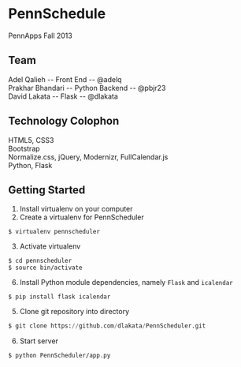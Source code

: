 PennSchedule
=========

PennApps Fall 2013

Team
----
Adel Qalieh -- Front End -- @adelq  
Prakhar Bhandari -- Python Backend -- @pbjr23  
David Lakata -- Flask -- @dlakata  

Technology Colophon
-------------------
HTML5, CSS3  
Bootstrap  
Normalize.css, jQuery, Modernizr, FullCalendar.js  
Python, Flask  

Getting Started
---------------
1. Install virtualenv on your computer
2. Create a virtualenv for PennScheduler
```shell
$ virtualenv pennscheduler
```
3. Activate virtualenv
```shell
$ cd pennscheduler
$ source bin/activate
```
6. Install Python module dependencies, namely `Flask` and `icalendar`
```shell
$ pip install flask icalendar
```
5. Clone git repository into directory
```python
$ git clone https://github.com/dlakata/PennScheduler.git
```
6. Start server
```shell
$ python PennScheduler/app.py
```
